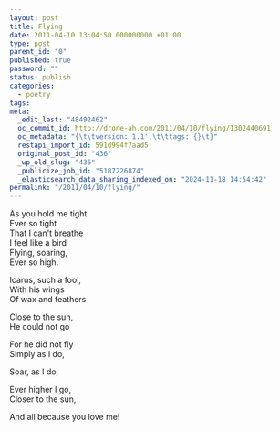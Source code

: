 ```yaml
---
layout: post
title: Flying
date: 2011-04-10 13:04:50.000000000 +01:00
type: post
parent_id: "0"
published: true
password: ""
status: publish
categories:
  - poetry
tags:
meta:
  _edit_last: "48492462"
  oc_commit_id: http://drone-ah.com/2011/04/10/flying/1302440691
  oc_metadata: "{\t\tversion:'1.1',\t\ttags: {}\t}"
  restapi_import_id: 591d994f7aad5
  original_post_id: "436"
  _wp_old_slug: "436"
  _publicize_job_id: "5187226874"
  _elasticsearch_data_sharing_indexed_on: "2024-11-18 14:54:42"
permalink: "/2011/04/10/flying/"
---
```


As you hold me tight\
Ever so tight\
That I can't breathe\
I feel like a bird\
Flying, soaring, \
Ever so high.

Icarus, such a fool,\
With his wings\
Of wax and feathers

Close to the sun,\
He could not go

For he did not fly \
Simply as I do,

Soar, as I do,

Ever higher I go,\
Closer to the sun,

And all because you love me!
